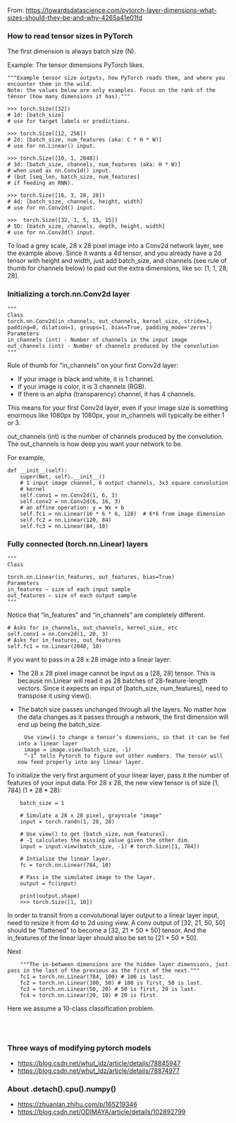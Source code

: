 From: https://towardsdatascience.com/pytorch-layer-dimensions-what-sizes-should-they-be-and-why-4265a41e01fd

### How to read tensor sizes in PyTorch

The first dimension is always batch size (N).

Example: The tensor dimensions PyTorch likes.

    """Example tensor size outputs, how PyTorch reads them, and where you encounter them in the wild. 
    Note: the values below are only examples. Focus on the rank of the tensor (how many dimensions it has)."""

    >>> torch.Size([32])
    # 1d: [batch_size] 
    # use for target labels or predictions.
    
    >>> torch.Size([12, 256])
    # 2d: [batch_size, num_features (aka: C * H * W)]
    # use for nn.Linear() input.
    
    >>> torch.Size([10, 1, 2048])
    # 3d: [batch_size, channels, num_features (aka: H * W)]
    # when used as nn.Conv1d() input.
    # (but [seq_len, batch_size, num_features]
    # if feeding an RNN).
    
    >>> torch.Size([16, 3, 28, 28])
    # 4d: [batch_size, channels, height, width]
    # use for nn.Conv2d() input.
    
    >>>  torch.Size([32, 1, 5, 15, 15])
    # 5D: [batch_size, channels, depth, height, width]
    # use for nn.Conv3d() input.

To load a grey scale, 28 x 28 pixel image into a Conv2d network layer, see the example above. 
Since it wants a 4d tensor, and you already have a 2d tensor with height and width, just add batch_size, and channels (see rule of thumb for channels below) to pad out the extra dimensions, like so: [1, 1, 28, 28].

### Initializing a torch.nn.Conv2d layer


    """
    Class 
    torch.nn.Conv2d(in_channels, out_channels, kernel_size, stride=1, padding=0, dilation=1, groups=1, bias=True, padding_mode='zeros')
    Parameters
    in_channels (int) - Number of channels in the input image
    out_channels (int) - Number of channels produced by the convolution
    """

Rule of thumb for “in_channels” on your first Conv2d layer:

- If your image is black and white, it is 1 channel.
- If your image is color, it is 3 channels (RGB).
- If there is an alpha (transparency) channel, it has 4 channels.

This means for your first Conv2d layer, even if your image size is something enormous like 1080px by 1080px, your in_channels will typically be either 1 or 3.

out_channels (int) is the number of channels produced by the convolution. The out_channels is how deep you want your network to be.

For example,

    def __init__(self):
        super(Net, self).__init__()
        # 1 input image channel, 6 output channels, 3x3 square convolution
        # kernel
        self.conv1 = nn.Conv2d(1, 6, 3)
        self.conv2 = nn.Conv2d(6, 16, 3)
        # an affine operation: y = Wx + b
        self.fc1 = nn.Linear(16 * 6 * 6, 120)  # 6*6 from image dimension
        self.fc2 = nn.Linear(120, 84)
        self.fc3 = nn.Linear(84, 10)

### Fully connected (torch.nn.Linear) layers


    """
    Class

    torch.nn.Linear(in_features, out_features, bias=True)
    Parameters
    in_features – size of each input sample
    out_features – size of each output sample
    """

Notice that “in_features” and “in_channels” are completely different.

    # Asks for in_channels, out_channels, kernel_size, etc
    self.conv1 = nn.Conv2d(1, 20, 3)
    # Asks for in_features, out_features
    self.fc1 = nn.Linear(2048, 10)

If you want to pass in a 28 x 28 image into a linear layer:

- The 28 x 28 pixel image cannot be input as a [28, 28] tensor. This is because nn.Linear will read it as 28 batches of 28-feature-length vectors. Since it expects an input of [batch_size, num_features], need to transpose it using view().
- The batch size passes unchanged through all the layers. No matter how the data changes as it passes through a network, the first dimension will end up being the batch_size.

        Use view() to change a tensor’s dimensions, so that it can be fed into a linear layer
        image = image.view(batch_size, -1)
        “-1” tells Pytorch to figure out other numbers. The tensor will now feed properly into any linear layer.

To initialize the very first argument of your linear layer, pass it the number of features of your input data. For 28 x 28, the new view tensor is of size [1, 784] (1 * 28 * 28):

        batch_size = 1

        # Simulate a 28 x 28 pixel, grayscale "image"
        input = torch.randn(1, 28, 28)

        # Use view() to get [batch_size, num_features].
        # -1 calculates the missing value given the other dim.
        input = input.view(batch_size, -1) # torch.Size([1, 784])

        # Intialize the linear layer.
        fc = torch.nn.Linear(784, 10)

        # Pass in the simulated image to the layer.
        output = fc(input)

        print(output.shape)
        >>> torch.Size([1, 10])

In order to transit from a convolutional layer output to a linear layer input, need to resize it from 4d to 2d using view. A conv output of [32, 21, 50, 50] should be “flattened” to become a [32, 21 * 50 * 50] tensor. And the in_features of the linear layer should also be set to [21 * 50 * 50].

Next

        """The in-between dimensions are the hidden layer dimensions, just pass in the last of the previous as the first of the next."""
        fc1 = torch.nn.Linear(784, 100) # 100 is last.
        fc2 = torch.nn.Linear(100, 50) # 100 is first, 50 is last.
        fc3 = torch.nn.Linear(50, 20) # 50 is first, 20 is last.
        fc4 = torch.nn.Linear(20, 10) # 20 is first. 

Here we assume a 10-class classification problem.

<br>
<br>

### Three ways of modifying pytorch models

- https://blog.csdn.net/whut_ldz/article/details/78845947
- https://blog.csdn.net/whut_ldz/article/details/78874977

### About .detach().cpu().numpy()

- https://zhuanlan.zhihu.com/p/165219346
- https://blog.csdn.net/ODIMAYA/article/details/102892799
